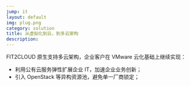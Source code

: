 ```yaml
---
jump: it
layout: default
img: plug.png
category: solution
title: 从虚拟化到云，到多云架构
description:
---
```


 FIT2CLOUD 原生支持多云架构，企业客户在 VMware 云化基础上继续实现：
  *  利用公有云服务弹性扩展企业 IT，加速企业业务创新；
  *  引入 OpenStack 等异构资源池，避免单一厂商锁定；
